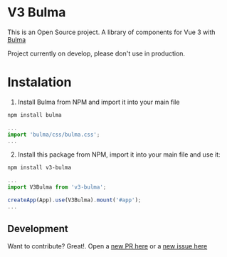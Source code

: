 # V3 Bulma

This is an Open Source project. A library of components for Vue 3 with [Bulma](https://bulma.io)

Project currently on develop, please don't use in production.

# Instalation

1. Install Bulma from NPM and import it into your main file
```bash
npm install bulma
```

```javascript
...
import 'bulma/css/bulma.css';
...
```

2. Install this package from NPM, import it into your main file and use it: 
```bash
npm install v3-bulma
```

```javascript
...
import V3Bulma from 'v3-bulma';

createApp(App).use(V3Bulma).mount('#app');
...
```

## Development

Want to contribute? Great!. Open a [new PR here](https://github.com/ajomuch92/wp-api-client-enhance/pulls) or a [new issue here](https://github.com/ajomuch92/wp-api-client-enhance/issues)